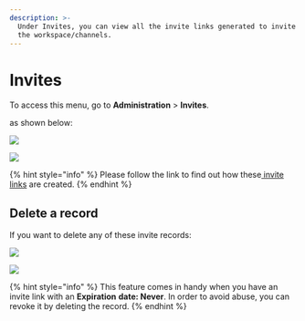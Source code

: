 ```yaml
---
description: >-
  Under Invites, you can view all the invite links generated to invite users to
  the workspace/channels.
---
```


# Invites

To access this menu, go to **Administration** > **Invites**.

as shown below:

![](<../../../.gitbook/assets/2021-11-20\_23-29-48 copy (3).png>)

![](<../../../.gitbook/assets/image (349) (1) (1) (1) (1).png>)

{% hint style="info" %}
Please follow the link to find out how these[ invite links](https://docs.rocket.chat/guides/user-guides/teams/teams-members#invite-link) are created.
{% endhint %}

## Delete a record

If you want to delete any of these invite records:

![](<../../../.gitbook/assets/image (410) (1).png>)

![](<../../../.gitbook/assets/image (405) (1) (1) (1).png>)

{% hint style="info" %}
This feature comes in handy when you have an invite link with an **Expiration** **date: Never**. In order to avoid abuse, you can revoke it by deleting the record.
{% endhint %}
